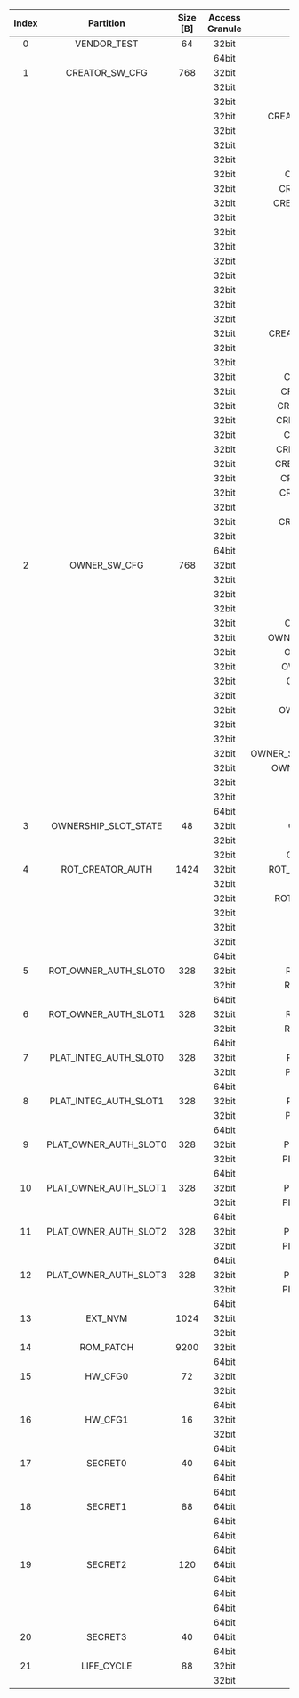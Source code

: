 <!--
DO NOT EDIT THIS FILE DIRECTLY.
It has been generated with ./util/design/gen-otp-mmap.py
-->

|  Index  |       Partition       |  Size [B]  |  Access Granule  |                                Item                                 |  Byte Address  |  Size [B]  |
|:-------:|:---------------------:|:----------:|:----------------:|:-------------------------------------------------------------------:|:--------------:|:----------:|
|    0    |      VENDOR_TEST      |     64     |      32bit       |                               SCRATCH                               |     0x000      |     56     |
|         |                       |            |      64bit       |           [VENDOR_TEST_DIGEST](#Reg_vendor_test_digest_0)           |     0x038      |     8      |
|    1    |    CREATOR_SW_CFG     |    768     |      32bit       |                       CREATOR_SW_CFG_AST_CFG                        |     0x040      |    156     |
|         |                       |            |      32bit       |                     CREATOR_SW_CFG_AST_INIT_EN                      |     0x0DC      |     4      |
|         |                       |            |      32bit       |                     CREATOR_SW_CFG_ROM_EXT_SKU                      |     0x0E0      |     4      |
|         |                       |            |      32bit       |            CREATOR_SW_CFG_SIGVERIFY_RSA_MOD_EXP_IBEX_EN             |     0x0E4      |     4      |
|         |                       |            |      32bit       |                 CREATOR_SW_CFG_SIGVERIFY_RSA_KEY_EN                 |     0x0E8      |     8      |
|         |                       |            |      32bit       |                   CREATOR_SW_CFG_SIGVERIFY_SPX_EN                   |     0x0F0      |     4      |
|         |                       |            |      32bit       |                 CREATOR_SW_CFG_SIGVERIFY_SPX_KEY_EN                 |     0x0F4      |     8      |
|         |                       |            |      32bit       |                CREATOR_SW_CFG_FLASH_DATA_DEFAULT_CFG                |     0x0FC      |     4      |
|         |                       |            |      32bit       |               CREATOR_SW_CFG_FLASH_INFO_BOOT_DATA_CFG               |     0x100      |     4      |
|         |                       |            |      32bit       |              CREATOR_SW_CFG_FLASH_HW_INFO_CFG_OVERRIDE              |     0x104      |     4      |
|         |                       |            |      32bit       |                        CREATOR_SW_CFG_RNG_EN                        |     0x108      |     4      |
|         |                       |            |      32bit       |                      CREATOR_SW_CFG_JITTER_EN                       |     0x10C      |     4      |
|         |                       |            |      32bit       |                  CREATOR_SW_CFG_RET_RAM_RESET_MASK                  |     0x110      |     4      |
|         |                       |            |      32bit       |                     CREATOR_SW_CFG_MANUF_STATE                      |     0x114      |     4      |
|         |                       |            |      32bit       |                     CREATOR_SW_CFG_ROM_EXEC_EN                      |     0x118      |     4      |
|         |                       |            |      32bit       |                       CREATOR_SW_CFG_CPUCTRL                        |     0x11C      |     4      |
|         |                       |            |      32bit       |                 CREATOR_SW_CFG_MIN_SEC_VER_ROM_EXT                  |     0x120      |     4      |
|         |                       |            |      32bit       |                   CREATOR_SW_CFG_MIN_SEC_VER_BL0                    |     0x124      |     4      |
|         |                       |            |      32bit       |             CREATOR_SW_CFG_DEFAULT_BOOT_DATA_IN_PROD_EN             |     0x128      |     4      |
|         |                       |            |      32bit       |                     CREATOR_SW_CFG_RMA_SPIN_EN                      |     0x12C      |     4      |
|         |                       |            |      32bit       |                   CREATOR_SW_CFG_RMA_SPIN_CYCLES                    |     0x130      |     4      |
|         |                       |            |      32bit       |                CREATOR_SW_CFG_RNG_REPCNT_THRESHOLDS                 |     0x134      |     4      |
|         |                       |            |      32bit       |                CREATOR_SW_CFG_RNG_REPCNTS_THRESHOLDS                |     0x138      |     4      |
|         |                       |            |      32bit       |               CREATOR_SW_CFG_RNG_ADAPTP_HI_THRESHOLDS               |     0x13C      |     4      |
|         |                       |            |      32bit       |               CREATOR_SW_CFG_RNG_ADAPTP_LO_THRESHOLDS               |     0x140      |     4      |
|         |                       |            |      32bit       |                CREATOR_SW_CFG_RNG_BUCKET_THRESHOLDS                 |     0x144      |     4      |
|         |                       |            |      32bit       |               CREATOR_SW_CFG_RNG_MARKOV_HI_THRESHOLDS               |     0x148      |     4      |
|         |                       |            |      32bit       |               CREATOR_SW_CFG_RNG_MARKOV_LO_THRESHOLDS               |     0x14C      |     4      |
|         |                       |            |      32bit       |               CREATOR_SW_CFG_RNG_EXTHT_HI_THRESHOLDS                |     0x150      |     4      |
|         |                       |            |      32bit       |               CREATOR_SW_CFG_RNG_EXTHT_LO_THRESHOLDS                |     0x154      |     4      |
|         |                       |            |      32bit       |                 CREATOR_SW_CFG_RNG_ALERT_THRESHOLD                  |     0x158      |     4      |
|         |                       |            |      32bit       |               CREATOR_SW_CFG_RNG_HEALTH_CONFIG_DIGEST               |     0x15C      |     4      |
|         |                       |            |      32bit       |                  CREATOR_SW_CFG_SRAM_KEY_RENEW_EN                   |     0x160      |     4      |
|         |                       |            |      64bit       |        [CREATOR_SW_CFG_DIGEST](#Reg_creator_sw_cfg_digest_0)        |     0x338      |     8      |
|    2    |     OWNER_SW_CFG      |    768     |      32bit       |                  OWNER_SW_CFG_ROM_ERROR_REPORTING                   |     0x340      |     4      |
|         |                       |            |      32bit       |                   OWNER_SW_CFG_ROM_BOOTSTRAP_DIS                    |     0x344      |     4      |
|         |                       |            |      32bit       |                   OWNER_SW_CFG_ROM_ALERT_CLASS_EN                   |     0x348      |     4      |
|         |                       |            |      32bit       |                  OWNER_SW_CFG_ROM_ALERT_ESCALATION                  |     0x34C      |     4      |
|         |                       |            |      32bit       |                OWNER_SW_CFG_ROM_ALERT_CLASSIFICATION                |     0x350      |    396     |
|         |                       |            |      32bit       |             OWNER_SW_CFG_ROM_LOCAL_ALERT_CLASSIFICATION             |     0x4DC      |     64     |
|         |                       |            |      32bit       |                 OWNER_SW_CFG_ROM_ALERT_ACCUM_THRESH                 |     0x51C      |     16     |
|         |                       |            |      32bit       |                OWNER_SW_CFG_ROM_ALERT_TIMEOUT_CYCLES                |     0x52C      |     16     |
|         |                       |            |      32bit       |                 OWNER_SW_CFG_ROM_ALERT_PHASE_CYCLES                 |     0x53C      |     64     |
|         |                       |            |      32bit       |                 OWNER_SW_CFG_ROM_ALERT_DIGEST_PROD                  |     0x57C      |     4      |
|         |                       |            |      32bit       |               OWNER_SW_CFG_ROM_ALERT_DIGEST_PROD_END                |     0x580      |     4      |
|         |                       |            |      32bit       |                  OWNER_SW_CFG_ROM_ALERT_DIGEST_DEV                  |     0x584      |     4      |
|         |                       |            |      32bit       |                  OWNER_SW_CFG_ROM_ALERT_DIGEST_RMA                  |     0x588      |     4      |
|         |                       |            |      32bit       |           OWNER_SW_CFG_ROM_WATCHDOG_BITE_THRESHOLD_CYCLES           |     0x58C      |     4      |
|         |                       |            |      32bit       |               OWNER_SW_CFG_ROM_KEYMGR_ROM_EXT_MEAS_EN               |     0x590      |     4      |
|         |                       |            |      32bit       |                      OWNER_SW_CFG_MANUF_STATE                       |     0x594      |     4      |
|         |                       |            |      32bit       |                   OWNER_SW_CFG_ROM_RSTMGR_INFO_EN                   |     0x598      |     4      |
|         |                       |            |      64bit       |          [OWNER_SW_CFG_DIGEST](#Reg_owner_sw_cfg_digest_0)          |     0x638      |     8      |
|    3    | OWNERSHIP_SLOT_STATE  |     48     |      32bit       |                 OWNERSHIP_SLOT_STATE_ROT_OWNER_AUTH                 |     0x640      |     16     |
|         |                       |            |      32bit       |                OWNERSHIP_SLOT_STATE_PLAT_INTEG_AUTH                 |     0x650      |     16     |
|         |                       |            |      32bit       |                OWNERSHIP_SLOT_STATE_PLAT_OWNER_AUTH                 |     0x660      |     16     |
|    4    |   ROT_CREATOR_AUTH    |    1424    |      32bit       |              ROT_CREATOR_AUTH_NON_RAW_MFW_CODESIGN_KEY              |     0x670      |    160     |
|         |                       |            |      32bit       |                  ROT_CREATOR_AUTH_OWNERSHIP_STATE                   |     0x710      |     4      |
|         |                       |            |      32bit       |              ROT_CREATOR_AUTH_ROM2_PATCH_SIGVERIFY_KEY              |     0x714      |    160     |
|         |                       |            |      32bit       |                  ROT_CREATOR_AUTH_KEYMANIFEST_KEY                   |     0x7B4      |    160     |
|         |                       |            |      32bit       |                  ROT_CREATOR_AUTH_UNLOCK4XFER_KEY                   |     0x854      |    160     |
|         |                       |            |      32bit       |                   ROT_CREATOR_AUTH_IDENTITY_CERT                    |     0x8F4      |    768     |
|         |                       |            |      64bit       |      [ROT_CREATOR_AUTH_DIGEST](#Reg_rot_creator_auth_digest_0)      |     0xBF8      |     8      |
|    5    | ROT_OWNER_AUTH_SLOT0  |    328     |      32bit       |                ROT_OWNER_AUTH_SLOT0_KEYMANIFEST_KEY                 |     0xC00      |    160     |
|         |                       |            |      32bit       |                ROT_OWNER_AUTH_SLOT0_UNLOCK4XFER_KEY                 |     0xCA0      |    160     |
|         |                       |            |      64bit       |  [ROT_OWNER_AUTH_SLOT0_DIGEST](#Reg_rot_owner_auth_slot0_digest_0)  |     0xD40      |     8      |
|    6    | ROT_OWNER_AUTH_SLOT1  |    328     |      32bit       |                ROT_OWNER_AUTH_SLOT1_KEYMANIFEST_KEY                 |     0xD48      |    160     |
|         |                       |            |      32bit       |                ROT_OWNER_AUTH_SLOT1_UNLOCK4XFER_KEY                 |     0xDE8      |    160     |
|         |                       |            |      64bit       |  [ROT_OWNER_AUTH_SLOT1_DIGEST](#Reg_rot_owner_auth_slot1_digest_0)  |     0xE88      |     8      |
|    7    | PLAT_INTEG_AUTH_SLOT0 |    328     |      32bit       |                PLAT_INTEG_AUTH_SLOT0_KEYMANIFEST_KEY                |     0xE90      |    160     |
|         |                       |            |      32bit       |                PLAT_INTEG_AUTH_SLOT0_UNLOCK4XFER_KEY                |     0xF30      |    160     |
|         |                       |            |      64bit       | [PLAT_INTEG_AUTH_SLOT0_DIGEST](#Reg_plat_integ_auth_slot0_digest_0) |     0xFD0      |     8      |
|    8    | PLAT_INTEG_AUTH_SLOT1 |    328     |      32bit       |                PLAT_INTEG_AUTH_SLOT1_KEYMANIFEST_KEY                |     0xFD8      |    160     |
|         |                       |            |      32bit       |                PLAT_INTEG_AUTH_SLOT1_UNLOCK4XFER_KEY                |     0x1078     |    160     |
|         |                       |            |      64bit       | [PLAT_INTEG_AUTH_SLOT1_DIGEST](#Reg_plat_integ_auth_slot1_digest_0) |     0x1118     |     8      |
|    9    | PLAT_OWNER_AUTH_SLOT0 |    328     |      32bit       |                PLAT_OWNER_AUTH_SLOT0_KEYMANIFEST_KEY                |     0x1120     |    160     |
|         |                       |            |      32bit       |                PLAT_OWNER_AUTH_SLOT0_UNLOCK4XFER_KEY                |     0x11C0     |    160     |
|         |                       |            |      64bit       | [PLAT_OWNER_AUTH_SLOT0_DIGEST](#Reg_plat_owner_auth_slot0_digest_0) |     0x1260     |     8      |
|   10    | PLAT_OWNER_AUTH_SLOT1 |    328     |      32bit       |                PLAT_OWNER_AUTH_SLOT1_KEYMANIFEST_KEY                |     0x1268     |    160     |
|         |                       |            |      32bit       |                PLAT_OWNER_AUTH_SLOT1_UNLOCK4XFER_KEY                |     0x1308     |    160     |
|         |                       |            |      64bit       | [PLAT_OWNER_AUTH_SLOT1_DIGEST](#Reg_plat_owner_auth_slot1_digest_0) |     0x13A8     |     8      |
|   11    | PLAT_OWNER_AUTH_SLOT2 |    328     |      32bit       |                PLAT_OWNER_AUTH_SLOT2_KEYMANIFEST_KEY                |     0x13B0     |    160     |
|         |                       |            |      32bit       |                PLAT_OWNER_AUTH_SLOT2_UNLOCK4XFER_KEY                |     0x1450     |    160     |
|         |                       |            |      64bit       | [PLAT_OWNER_AUTH_SLOT2_DIGEST](#Reg_plat_owner_auth_slot2_digest_0) |     0x14F0     |     8      |
|   12    | PLAT_OWNER_AUTH_SLOT3 |    328     |      32bit       |                PLAT_OWNER_AUTH_SLOT3_KEYMANIFEST_KEY                |     0x14F8     |    160     |
|         |                       |            |      32bit       |                PLAT_OWNER_AUTH_SLOT3_UNLOCK4XFER_KEY                |     0x1598     |    160     |
|         |                       |            |      64bit       | [PLAT_OWNER_AUTH_SLOT3_DIGEST](#Reg_plat_owner_auth_slot3_digest_0) |     0x1638     |     8      |
|   13    |        EXT_NVM        |    1024    |      32bit       |                  EXT_NVM_ANTIREPLAY_FRESHNESS_CNT0                  |     0x1640     |    512     |
|         |                       |            |      32bit       |                  EXT_NVM_ANTIREPLAY_FRESHNESS_CNT1                  |     0x1840     |    512     |
|   14    |       ROM_PATCH       |    9200    |      32bit       |                           ROM_PATCH_DATA                            |     0x1A40     |    9192    |
|         |                       |            |      64bit       |             [ROM_PATCH_DIGEST](#Reg_rom_patch_digest_0)             |     0x3E28     |     8      |
|   15    |        HW_CFG0        |     72     |      32bit       |                              DEVICE_ID                              |     0x3E30     |     32     |
|         |                       |            |      32bit       |                             MANUF_STATE                             |     0x3E50     |     32     |
|         |                       |            |      64bit       |               [HW_CFG0_DIGEST](#Reg_hw_cfg0_digest_0)               |     0x3E70     |     8      |
|   16    |        HW_CFG1        |     16     |      32bit       |                            SOC_DBG_STATE                            |     0x3E78     |     4      |
|         |                       |            |      32bit       |                           EN_SRAM_IFETCH                            |     0x3E7C     |     1      |
|         |                       |            |      64bit       |               [HW_CFG1_DIGEST](#Reg_hw_cfg1_digest_0)               |     0x3E80     |     8      |
|   17    |        SECRET0        |     40     |      64bit       |                          TEST_UNLOCK_TOKEN                          |     0x3E88     |     16     |
|         |                       |            |      64bit       |                           TEST_EXIT_TOKEN                           |     0x3E98     |     16     |
|         |                       |            |      64bit       |               [SECRET0_DIGEST](#Reg_secret0_digest_0)               |     0x3EA8     |     8      |
|   18    |        SECRET1        |     88     |      64bit       |                         FLASH_ADDR_KEY_SEED                         |     0x3EB0     |     32     |
|         |                       |            |      64bit       |                         FLASH_DATA_KEY_SEED                         |     0x3ED0     |     32     |
|         |                       |            |      64bit       |                         SRAM_DATA_KEY_SEED                          |     0x3EF0     |     16     |
|         |                       |            |      64bit       |               [SECRET1_DIGEST](#Reg_secret1_digest_0)               |     0x3F00     |     8      |
|   19    |        SECRET2        |    120     |      64bit       |                              RMA_TOKEN                              |     0x3F08     |     16     |
|         |                       |            |      64bit       |                       CREATOR_ROOT_KEY_SHARE0                       |     0x3F18     |     32     |
|         |                       |            |      64bit       |                       CREATOR_ROOT_KEY_SHARE1                       |     0x3F38     |     32     |
|         |                       |            |      64bit       |                            CREATOR_SEED                             |     0x3F58     |     32     |
|         |                       |            |      64bit       |               [SECRET2_DIGEST](#Reg_secret2_digest_0)               |     0x3F78     |     8      |
|   20    |        SECRET3        |     40     |      64bit       |                             OWNER_SEED                              |     0x3F80     |     32     |
|         |                       |            |      64bit       |               [SECRET3_DIGEST](#Reg_secret3_digest_0)               |     0x3FA0     |     8      |
|   21    |      LIFE_CYCLE       |     88     |      32bit       |                          LC_TRANSITION_CNT                          |     0x3FA8     |     48     |
|         |                       |            |      32bit       |                              LC_STATE                               |     0x3FD8     |     40     |
